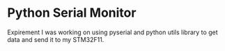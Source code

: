 # Python Serial Monitor
Expirement I was working on using pyserial and python utils library to get data and send it to my STM32F11. 
